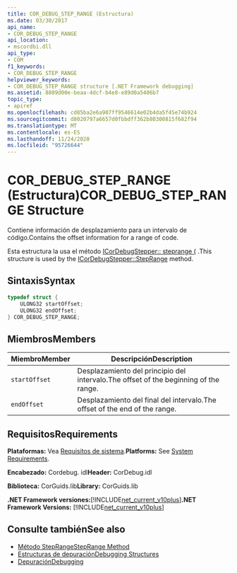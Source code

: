```yaml
---
title: COR_DEBUG_STEP_RANGE (Estructura)
ms.date: 03/30/2017
api_name:
- COR_DEBUG_STEP_RANGE
api_location:
- mscordbi.dll
api_type:
- COM
f1_keywords:
- COR_DEBUG_STEP_RANGE
helpviewer_keywords:
- COR_DEBUG_STEP_RANGE structure [.NET Framework debugging]
ms.assetid: 8809d00e-beaa-4dcf-b4e8-e89d0a5406b7
topic_type:
- apiref
ms.openlocfilehash: cd85ba2e6a907ff9546614e02b4da5f45e74b924
ms.sourcegitcommit: d8020797a6657d0fbbdff362b80300815f682f94
ms.translationtype: MT
ms.contentlocale: es-ES
ms.lasthandoff: 11/24/2020
ms.locfileid: "95726644"
---
```

# <a name="cor_debug_step_range-structure"></a><span data-ttu-id="5736a-102">COR_DEBUG_STEP_RANGE (Estructura)</span><span class="sxs-lookup"><span data-stu-id="5736a-102">COR_DEBUG_STEP_RANGE Structure</span></span>

<span data-ttu-id="5736a-103">Contiene información de desplazamiento para un intervalo de código.</span><span class="sxs-lookup"><span data-stu-id="5736a-103">Contains the offset information for a range of code.</span></span>  
  
 <span data-ttu-id="5736a-104">Esta estructura la usa el método [ICorDebugStepper:: steprange (](icordebugstepper-steprange-method.md) .</span><span class="sxs-lookup"><span data-stu-id="5736a-104">This structure is used by the [ICorDebugStepper::StepRange](icordebugstepper-steprange-method.md) method.</span></span>  
  
## <a name="syntax"></a><span data-ttu-id="5736a-105">Sintaxis</span><span class="sxs-lookup"><span data-stu-id="5736a-105">Syntax</span></span>  
  
```cpp  
typedef struct {  
    ULONG32 startOffset;  
    ULONG32 endOffset;  
} COR_DEBUG_STEP_RANGE;  
```  
  
## <a name="members"></a><span data-ttu-id="5736a-106">Miembros</span><span class="sxs-lookup"><span data-stu-id="5736a-106">Members</span></span>  
  
|<span data-ttu-id="5736a-107">Miembro</span><span class="sxs-lookup"><span data-stu-id="5736a-107">Member</span></span>|<span data-ttu-id="5736a-108">Descripción</span><span class="sxs-lookup"><span data-stu-id="5736a-108">Description</span></span>|  
|------------|-----------------|  
|`startOffset`|<span data-ttu-id="5736a-109">Desplazamiento del principio del intervalo.</span><span class="sxs-lookup"><span data-stu-id="5736a-109">The offset of the beginning of the range.</span></span>|  
|`endOffset`|<span data-ttu-id="5736a-110">Desplazamiento del final del intervalo.</span><span class="sxs-lookup"><span data-stu-id="5736a-110">The offset of the end of the range.</span></span>|  
  
## <a name="requirements"></a><span data-ttu-id="5736a-111">Requisitos</span><span class="sxs-lookup"><span data-stu-id="5736a-111">Requirements</span></span>  

 <span data-ttu-id="5736a-112">**Plataformas:** Vea [Requisitos de sistema](../../get-started/system-requirements.md).</span><span class="sxs-lookup"><span data-stu-id="5736a-112">**Platforms:** See [System Requirements](../../get-started/system-requirements.md).</span></span>  
  
 <span data-ttu-id="5736a-113">**Encabezado:** Cordebug. idl</span><span class="sxs-lookup"><span data-stu-id="5736a-113">**Header:** CorDebug.idl</span></span>  
  
 <span data-ttu-id="5736a-114">**Biblioteca:** CorGuids.lib</span><span class="sxs-lookup"><span data-stu-id="5736a-114">**Library:** CorGuids.lib</span></span>  
  
 <span data-ttu-id="5736a-115">**.NET Framework versiones:**[!INCLUDE[net_current_v10plus](../../../../includes/net-current-v10plus-md.md)]</span><span class="sxs-lookup"><span data-stu-id="5736a-115">**.NET Framework Versions:** [!INCLUDE[net_current_v10plus](../../../../includes/net-current-v10plus-md.md)]</span></span>  
  
## <a name="see-also"></a><span data-ttu-id="5736a-116">Consulte también</span><span class="sxs-lookup"><span data-stu-id="5736a-116">See also</span></span>

- [<span data-ttu-id="5736a-117">Método StepRange</span><span class="sxs-lookup"><span data-stu-id="5736a-117">StepRange Method</span></span>](icordebugstepper-steprange-method.md)
- [<span data-ttu-id="5736a-118">Estructuras de depuración</span><span class="sxs-lookup"><span data-stu-id="5736a-118">Debugging Structures</span></span>](debugging-structures.md)
- [<span data-ttu-id="5736a-119">Depuración</span><span class="sxs-lookup"><span data-stu-id="5736a-119">Debugging</span></span>](index.md)
